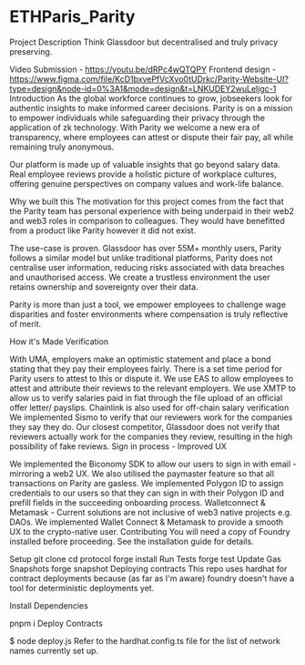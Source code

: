 # ETHParis_Parity
Project Description
Think Glassdoor but decentralised and truly privacy preserving.

Video Submission - https://youtu.be/dRPc4wQTQPY
Frontend design - https://www.figma.com/file/KcD1bxvePfVcXvo0tUDrkc/Parity-Website-UI?type=design&node-id=0%3A1&mode=design&t=LNKUDEY2wuLeljgc-1
Introduction
As the global workforce continues to grow, jobseekers look for authentic insights to make informed career decisions. Parity is on a mission to empower individuals while safeguarding their privacy through the application of zk technology. With Parity we welcome a new era of transparency, where employees can attest or dispute their fair pay, all while remaining truly anonymous.

Our platform is made up of valuable insights that go beyond salary data. Real employee reviews provide a holistic picture of workplace cultures, offering genuine perspectives on company values and work-life balance.

Why we built this
The motivation for this project comes from the fact that the Parity team has personal experience with being underpaid in their web2 and web3 roles in comparison to colleagues. They would have benefitted from a product like Parity however it did not exist.

The use-case is proven. Glassdoor has over 55M+ monthly users, Parity follows a similar model but unlike traditional platforms, Parity does not centralise user information, reducing risks associated with data breaches and unauthorised access. We create a trustless environment the user retains ownership and sovereignty over their data.

Parity is more than just a tool, we empower employees to challenge wage disparities and foster environments where compensation is truly reflective of merit.

How it's Made
Verification

With UMA, employers make an optimistic statement and place a bond stating that they pay their employees fairly. There is a set time period for Parity users to attest to this or dispute it.
We use EAS to allow employees to attest and attribute their reviews to the relevant employers.
We use XMTP to allow us to verify salaries paid in fiat through the file upload of an official offer letter/ payslips.
Chainlink is also used for off-chain salary verification
We implemented Sismo to verify that our reviewers work for the companies they say they do. Our closest competitor, Glassdoor does not verify that reviewers actually work for the companies they review, resulting in the high possibility of fake reviews.
Sign in process - Improved UX

We implemented the Biconomy SDK to allow our users to sign in with email - mirroring a web2 UX. We also utilised the paymaster feature so that all transactions on Parity are gasless.
We implemented Polygon ID to assign credentials to our users so that they can sign in with their Polygon ID and prefill fields in the succeeding onboarding process.
Walletconnect & Metamask - Current solutions are not inclusive of web3 native projects e.g. DAOs. We implemented Wallet Connect & Metamask to provide a smooth UX to the crypto-native user.
Contributing
You will need a copy of Foundry installed before proceeding. See the installation guide for details.

Setup
git clone
cd protocol
forge install
Run Tests
forge test
Update Gas Snapshots
forge snapshot
Deploying contracts
This repo uses hardhat for contract deployments because (as far as I'm aware) foundry doesn't have a tool for deterministic deployments yet.

Install Dependencies

pnpm i
Deploy Contracts

$ node deploy.js
Refer to the hardhat.config.ts file for the list of network names currently set up.
